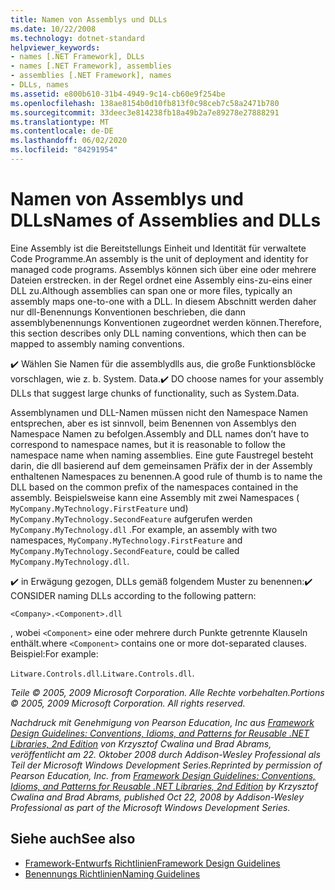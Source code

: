 ```yaml
---
title: Namen von Assemblys und DLLs
ms.date: 10/22/2008
ms.technology: dotnet-standard
helpviewer_keywords:
- names [.NET Framework], DLLs
- names [.NET Framework], assemblies
- assemblies [.NET Framework], names
- DLLs, names
ms.assetid: e800b610-31b4-4949-9c14-cb60e9f254be
ms.openlocfilehash: 138ae8154b0d10fb813f0c98ceb7c58a2471b780
ms.sourcegitcommit: 33deec3e814238fb18a49b2a7e89278e27888291
ms.translationtype: MT
ms.contentlocale: de-DE
ms.lasthandoff: 06/02/2020
ms.locfileid: "84291954"
---
```

# <a name="names-of-assemblies-and-dlls"></a><span data-ttu-id="d770c-102">Namen von Assemblys und DLLs</span><span class="sxs-lookup"><span data-stu-id="d770c-102">Names of Assemblies and DLLs</span></span>
<span data-ttu-id="d770c-103">Eine Assembly ist die Bereitstellungs Einheit und Identität für verwaltete Code Programme.</span><span class="sxs-lookup"><span data-stu-id="d770c-103">An assembly is the unit of deployment and identity for managed code programs.</span></span> <span data-ttu-id="d770c-104">Assemblys können sich über eine oder mehrere Dateien erstrecken. in der Regel ordnet eine Assembly eins-zu-eins einer DLL zu.</span><span class="sxs-lookup"><span data-stu-id="d770c-104">Although assemblies can span one or more files, typically an assembly maps one-to-one with a DLL.</span></span> <span data-ttu-id="d770c-105">In diesem Abschnitt werden daher nur dll-Benennungs Konventionen beschrieben, die dann assemblybenennungs Konventionen zugeordnet werden können.</span><span class="sxs-lookup"><span data-stu-id="d770c-105">Therefore, this section describes only DLL naming conventions, which then can be mapped to assembly naming conventions.</span></span>

 <span data-ttu-id="d770c-106">✔️ Wählen Sie Namen für die assemblydlls aus, die große Funktionsblöcke vorschlagen, wie z. b. System. Data.</span><span class="sxs-lookup"><span data-stu-id="d770c-106">✔️ DO choose names for your assembly DLLs that suggest large chunks of functionality, such as System.Data.</span></span>

 <span data-ttu-id="d770c-107">Assemblynamen und DLL-Namen müssen nicht den Namespace Namen entsprechen, aber es ist sinnvoll, beim Benennen von Assemblys den Namespace Namen zu befolgen.</span><span class="sxs-lookup"><span data-stu-id="d770c-107">Assembly and DLL names don’t have to correspond to namespace names, but it is reasonable to follow the namespace name when naming assemblies.</span></span> <span data-ttu-id="d770c-108">Eine gute Faustregel besteht darin, die dll basierend auf dem gemeinsamen Präfix der in der Assembly enthaltenen Namespaces zu benennen.</span><span class="sxs-lookup"><span data-stu-id="d770c-108">A good rule of thumb is to name the DLL based on the common prefix of the namespaces contained in the assembly.</span></span> <span data-ttu-id="d770c-109">Beispielsweise kann eine Assembly mit zwei Namespaces ( `MyCompany.MyTechnology.FirstFeature` und) `MyCompany.MyTechnology.SecondFeature` aufgerufen werden `MyCompany.MyTechnology.dll` .</span><span class="sxs-lookup"><span data-stu-id="d770c-109">For example, an assembly with two namespaces, `MyCompany.MyTechnology.FirstFeature` and `MyCompany.MyTechnology.SecondFeature`, could be called `MyCompany.MyTechnology.dll`.</span></span>

 <span data-ttu-id="d770c-110">✔️ in Erwägung gezogen, DLLs gemäß folgendem Muster zu benennen:</span><span class="sxs-lookup"><span data-stu-id="d770c-110">✔️ CONSIDER naming DLLs according to the following pattern:</span></span>

 `<Company>.<Component>.dll`

 <span data-ttu-id="d770c-111">, wobei `<Component>` eine oder mehrere durch Punkte getrennte Klauseln enthält.</span><span class="sxs-lookup"><span data-stu-id="d770c-111">where `<Component>` contains one or more dot-separated clauses.</span></span> <span data-ttu-id="d770c-112">Beispiel:</span><span class="sxs-lookup"><span data-stu-id="d770c-112">For example:</span></span>

 <span data-ttu-id="d770c-113">`Litware.Controls.dll`.</span><span class="sxs-lookup"><span data-stu-id="d770c-113">`Litware.Controls.dll`.</span></span>

 <span data-ttu-id="d770c-114">*Teile © 2005, 2009 Microsoft Corporation. Alle Rechte vorbehalten.*</span><span class="sxs-lookup"><span data-stu-id="d770c-114">*Portions © 2005, 2009 Microsoft Corporation. All rights reserved.*</span></span>

 <span data-ttu-id="d770c-115">*Nachdruck mit Genehmigung von Pearson Education, Inc aus [Framework Design Guidelines: Conventions, Idioms, and Patterns for Reusable .NET Libraries, 2nd Edition](https://www.informit.com/store/framework-design-guidelines-conventions-idioms-and-9780321545619) von Krzysztof Cwalina und Brad Abrams, veröffentlicht am 22. Oktober 2008 durch Addison-Wesley Professional als Teil der Microsoft Windows Development Series.*</span><span class="sxs-lookup"><span data-stu-id="d770c-115">*Reprinted by permission of Pearson Education, Inc. from [Framework Design Guidelines: Conventions, Idioms, and Patterns for Reusable .NET Libraries, 2nd Edition](https://www.informit.com/store/framework-design-guidelines-conventions-idioms-and-9780321545619) by Krzysztof Cwalina and Brad Abrams, published Oct 22, 2008 by Addison-Wesley Professional as part of the Microsoft Windows Development Series.*</span></span>

## <a name="see-also"></a><span data-ttu-id="d770c-116">Siehe auch</span><span class="sxs-lookup"><span data-stu-id="d770c-116">See also</span></span>

- [<span data-ttu-id="d770c-117">Framework-Entwurfs Richtlinien</span><span class="sxs-lookup"><span data-stu-id="d770c-117">Framework Design Guidelines</span></span>](index.md)
- [<span data-ttu-id="d770c-118">Benennungs Richtlinien</span><span class="sxs-lookup"><span data-stu-id="d770c-118">Naming Guidelines</span></span>](naming-guidelines.md)
